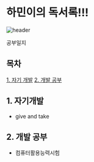 # 하민이의 독서록!!!
![header](https://capsule-render.vercel.app/api?type=waving&color=auto&height=200&text=Welcome!&animation=fadeIn&fontSize=80&fontAlignY=35)

공부일지

## 목차
[1. 자기 개발](#1-자기개발)
[2. 개발 공부](#2-개발-공부)

## 1. 자기개발
<ul>
  <li>give and take</li>
</ul>

## 2. 개발 공부
<ul>
  <li>컴퓨터활용능력시험</li>
</ul>

